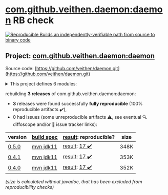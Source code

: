 [com.github.veithen.daemon:daemon](https://central.sonatype.com/artifact/com.github.veithen.daemon/daemon/versions) RB check
=======

[![Reproducible Builds](https://reproducible-builds.org/images/logos/rb.svg) an independently-verifiable path from source to binary code](https://reproducible-builds.org/)

## Project: [com.github.veithen.daemon:daemon](https://central.sonatype.com/artifact/com.github.veithen.daemon/daemon/versions)

Source code: [https://github.com/veithen/daemon.git](https://github.com/veithen/daemon.git)

<details><summary>This project defines 6 modules:</summary>

* [com.github.veithen.daemon:daemon](https://search.maven.org/artifact/com.github.veithen.daemon/daemon/)
* [com.github.veithen.daemon:daemon-api](https://search.maven.org/artifact/com.github.veithen.daemon/daemon-api/)
* [com.github.veithen.daemon:daemon-launcher](https://search.maven.org/artifact/com.github.veithen.daemon/daemon-launcher/)
* [com.github.veithen.daemon:daemon-launcher-protocol](https://search.maven.org/artifact/com.github.veithen.daemon/daemon-launcher-protocol/)
* [com.github.veithen.daemon:daemon-maven-plugin](https://search.maven.org/artifact/com.github.veithen.daemon/daemon-maven-plugin/)
* [com.github.veithen.daemon:jetty-daemon](https://search.maven.org/artifact/com.github.veithen.daemon/jetty-daemon/)
</details>

rebuilding **3 releases** of com.github.veithen.daemon:daemon:
- **3** releases were found successfully **fully reproducible** (100% reproducible artifacts :heavy_check_mark:),
- 0 had issues (some unreproducible artifacts :warning:, see eventual :mag: diffoscope and/or :memo: issue tracker links):

| version | [build spec](/BUILDSPEC.md) | [result](https://reproducible-builds.org/docs/jvm/): reproducible? | size |
| -- | --------- | ------ | -- |
| [0.5.0](https://search.maven.org/artifact/com.github.veithen.daemon/daemon/0.5.0/pom) | [mvn jdk11](daemon-0.5.0.buildspec) | [result](daemon-0.5.0.buildinfo): [17 :heavy_check_mark: ](daemon-0.5.0.buildcompare) | 348K |
| [0.4.1](https://search.maven.org/artifact/com.github.veithen.daemon/daemon/0.4.1/pom) | [mvn jdk11](daemon-0.4.1.buildspec) | [result](daemon-0.4.1.buildinfo): [17 :heavy_check_mark: ](daemon-0.4.1.buildcompare) | 353K |
| [0.4.0](https://search.maven.org/artifact/com.github.veithen.daemon/daemon/0.4.0/pom) | [mvn jdk11](daemon-0.4.0.buildspec) | [result](daemon-0.4.0.buildinfo): [17 :heavy_check_mark: ](daemon-0.4.0.buildcompare) | 352K |

<i>(size is calculated without javadoc, that has been excluded from reproducibility checks)</i>
